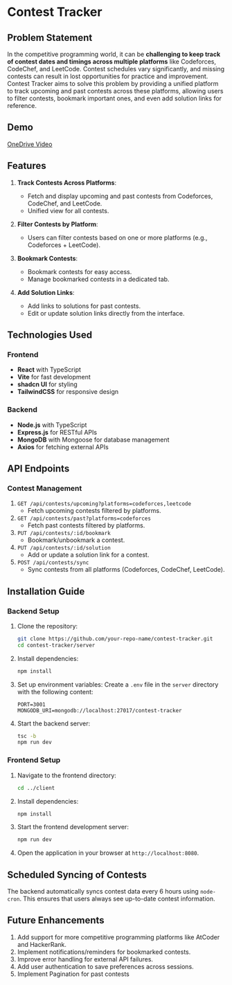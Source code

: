 # Contest Tracker

## Problem Statement

In the competitive programming world, it can be **challenging to keep track of contest dates and timings across multiple platforms** like Codeforces, CodeChef, and LeetCode. Contest schedules vary significantly, and missing contests can result in lost opportunities for practice and improvement. Contest Tracker aims to solve this problem by providing a unified platform to track upcoming and past contests across these platforms, allowing users to filter contests, bookmark important ones, and even add solution links for reference.

## Demo
[OneDrive Video](https://sstscaler-my.sharepoint.com/:v:/g/personal/sai_23bcs10095_ms_sst_scaler_com/EQo-V7PwrBxBgQxYtt8IKcYB2LKeL82zILKvwhVpW4tUiQ?nav=eyJyZWZlcnJhbEluZm8iOnsicmVmZXJyYWxBcHAiOiJPbmVEcml2ZUZvckJ1c2luZXNzIiwicmVmZXJyYWxBcHBQbGF0Zm9ybSI6IldlYiIsInJlZmVycmFsTW9kZSI6InZpZXciLCJyZWZlcnJhbFZpZXciOiJNeUZpbGVzTGlua0NvcHkifX0&e=8zjWbz)

## Features

1. **Track Contests Across Platforms**:
   - Fetch and display upcoming and past contests from Codeforces, CodeChef, and LeetCode.
   - Unified view for all contests.

2. **Filter Contests by Platform**:
   - Users can filter contests based on one or more platforms (e.g., Codeforces + LeetCode).

3. **Bookmark Contests**:
   - Bookmark contests for easy access.
   - Manage bookmarked contests in a dedicated tab.

4. **Add Solution Links**:
   - Add links to solutions for past contests.
   - Edit or update solution links directly from the interface.

## Technologies Used

### Frontend
- **React** with TypeScript
- **Vite** for fast development
- **shadcn UI** for styling
- **TailwindCSS** for responsive design

### Backend
- **Node.js** with TypeScript
- **Express.js** for RESTful APIs
- **MongoDB** with Mongoose for database management
- **Axios** for fetching external APIs

## API Endpoints

### Contest Management
1. `GET /api/contests/upcoming?platforms=codeforces,leetcode`
   - Fetch upcoming contests filtered by platforms.
2. `GET /api/contests/past?platforms=codeforces`
   - Fetch past contests filtered by platforms.
3. `PUT /api/contests/:id/bookmark`
   - Bookmark/unbookmark a contest.
4. `PUT /api/contests/:id/solution`
   - Add or update a solution link for a contest.
5. `POST /api/contests/sync`
   - Sync contests from all platforms (Codeforces, CodeChef, LeetCode).

## Installation Guide

### Backend Setup

1. Clone the repository:
   ```bash
   git clone https://github.com/your-repo-name/contest-tracker.git
   cd contest-tracker/server
   ```

2. Install dependencies:
   ```bash
   npm install
   ```

3. Set up environment variables:
   Create a `.env` file in the `server` directory with the following content:
   ```
   PORT=3001
   MONGODB_URI=mongodb://localhost:27017/contest-tracker
   ```

4. Start the backend server:
   ```bash
   tsc -b
   npm run dev
   ```

### Frontend Setup

1. Navigate to the frontend directory:
   ```bash
   cd ../client
   ```

2. Install dependencies:
   ```bash
   npm install
   ```

3. Start the frontend development server:
   ```bash
   npm run dev
   ```

4. Open the application in your browser at `http://localhost:8080`.

## Scheduled Syncing of Contests

The backend automatically syncs contest data every 6 hours using `node-cron`. This ensures that users always see up-to-date contest information.

## Future Enhancements

1. Add support for more competitive programming platforms like AtCoder and HackerRank.
2. Implement notifications/reminders for bookmarked contests.
3. Improve error handling for external API failures.
4. Add user authentication to save preferences across sessions.
5. Implement Pagination for past contests
